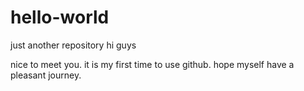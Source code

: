 # hello-world
just another repository
hi guys

nice to meet you.
it is my first time to use github.
hope myself have a pleasant journey.
